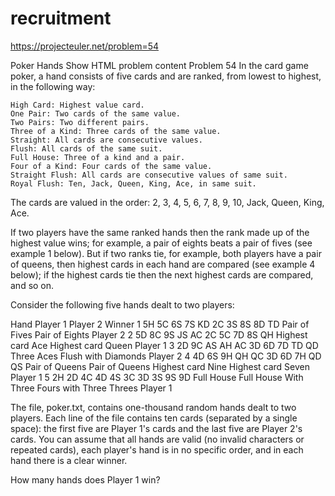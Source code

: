 # recruitment
https://projecteuler.net/problem=54

Poker Hands
Show HTML problem content 
Problem 54
In the card game poker, a hand consists of five cards and are ranked, from lowest to highest, in the following way:

    High Card: Highest value card.
    One Pair: Two cards of the same value.
    Two Pairs: Two different pairs.
    Three of a Kind: Three cards of the same value.
    Straight: All cards are consecutive values.
    Flush: All cards of the same suit.
    Full House: Three of a kind and a pair.
    Four of a Kind: Four cards of the same value.
    Straight Flush: All cards are consecutive values of same suit.
    Royal Flush: Ten, Jack, Queen, King, Ace, in same suit.
The cards are valued in the order:
2, 3, 4, 5, 6, 7, 8, 9, 10, Jack, Queen, King, Ace.

If two players have the same ranked hands then the rank made up of the highest value wins; for example, a pair of eights beats a pair of fives (see example 1 below). But if two ranks tie, for example, both players have a pair of queens, then highest cards in each hand are compared (see example 4 below); if the highest cards tie then the next highest cards are compared, and so on.

Consider the following five hands dealt to two players:

Hand	 	Player 1	 	Player 2	 	Winner
1	 	5H 5C 6S 7S KD   2C 3S 8S 8D TD
        Pair of Fives    Pair of Eights    Player 2
2	 	5D 8C 9S JS AC   2C 5C 7D 8S QH
    Highest card Ace    Highest card Queen Player 1
3	 	2D 9C AS AH AC   3D 6D 7D TD QD
        Three Aces     Flush with Diamonds Player 2
4	 	4D 6S 9H QH QC   3D 6D 7H QD QS
        Pair of Queens    Pair of Queens
    Highest card Nine   Highest card Seven Player 1
5	 	2H 2D 4C 4D 4S   3C 3D 3S 9S 9D
    Full House          Full House
    With Three Fours    with Three Threes  Player 1

The file, poker.txt, contains one-thousand random hands dealt to two players. Each line of the file contains ten cards (separated by a single space): the first five are Player 1's cards and the last five are Player 2's cards. You can assume that all hands are valid (no invalid characters or repeated cards), each player's hand is in no specific order, and in each hand there is a clear winner.

How many hands does Player 1 win?
